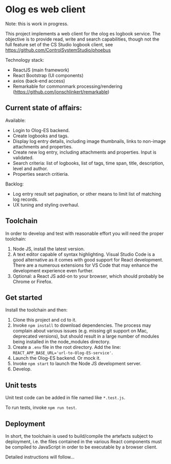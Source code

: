 # Olog es web client

Note: this is work in progress. 

This project implements a web client for the olog es logbook service. The objective is to provide read, write and search capabilities, though not the full feature set of the CS Studio logbook client, see https://github.com/ControlSystemStudio/phoebus

Technology stack:
* ReactJS (main framework)
* React Bootstrap (UI components)
* axios (back-end access)
* Remarkable for commonmark processing/rendering (https://github.com/jonschlinkert/remarkable)

## Current state of affairs:

Available:
* Login to Olog-ES backend.
* Create logbooks and tags.
* Display log entry details, including image thumbnails, links to non-image attachments and properties.
* Create new log entry, including attachments and properties. Input is validated.
* Search criteria: list of logbooks, list of tags, time span, title, description, level and author.
* Properties search critieria.

Backlog:
* Log entry result set pagination, or other means to limit list of matching log records.
* UX tuning and styling overhaul.

## Toolchain

In order to develop and test with reasonable effort you will need the proper toolchain:

1) Node JS, install the latest version.
2) A text editor capable of syntax highlighting. Visual Studio Code is a good alternative as it comes with good support for React development. There are a numerous extensions for VS Code that may enhance the development experience even further.
3) Optional: a React JS add-on to your browser, which should probably be Chrome or Firefox.

## Get started

Install the toolchain and then:

1) Clone this project and cd to it.
2) Invoke ``npm install`` to download dependencies. The process may complain about various issues (e.g. missing git support on Mac, deprecated versions), but should result in a large number of modules being installed in the node_modules directory.
3) Create a ``.env`` file in the root directory. Add the line:
   ``REACT_APP_BASE_URL='url-to-Olog-ES-service'``.
4) Launch the Olog-ES backend. Or mock it.
5) Invoke ``npm start`` to launch the Node JS development server.
6) Develop.

## Unit tests

Unit test code can be added in file named like ``*.test.js``.
   
To run tests, invoke ``npm run test``.

## Deployment

In short, the toolchain is used to build/compile the artefacts subject to deployment, i.e. the files contained in the various React components must be compiled to JavaScript in order to be executable by a browser client. 

Detailed instructions will follow...




